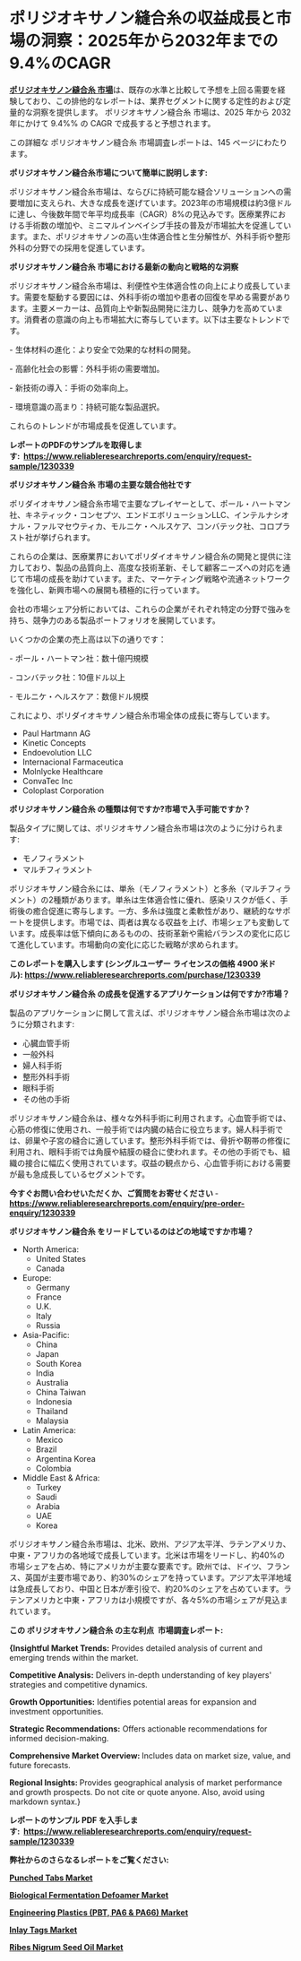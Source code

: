 <p><h1>ポリジオキサノン縫合糸の収益成長と市場の洞察：2025年から2032年までの9.4%のCAGR</h1></p><p data-sourcepos="1:1-1:157"><strong><a href="https://www.reliableresearchreports.com/polydioxanone-suture-r1230339?utm_campaign=107&utm_medium=36&utm_source=Github&utm_content=ia&utm_term=17012025&utm_id=polydioxanone-suture">ポリジオキサノン縫合糸 市場</a></strong>は、既存の水準と比較して予想を上回る需要を経験しており、この排他的なレポートは、業界セグメントに関する定性的および定量的な洞察を提供します。 ポリジオキサノン縫合糸 市場は、2025 年から 2032 年にかけて 9.4%% の CAGR で成長すると予想されます。</p>
<p data-sourcepos="3:1-3:50">この詳細な ポリジオキサノン縫合糸 市場調査レポートは、145 ページにわたります。</p>
<p><strong>ポリジオキサノン縫合糸市場について簡単に説明します:</strong></p>
<p><p>ポリジオキサノン縫合糸市場は、ならびに持続可能な縫合ソリューションへの需要増加に支えられ、大きな成長を遂げています。2023年の市場規模は約3億ドルに達し、今後数年間で年平均成長率（CAGR）8%の見込みです。医療業界における手術数の増加や、ミニマルインベイシブ手技の普及が市場拡大を促進しています。また、ポリジオキサノンの高い生体適合性と生分解性が、外科手術や整形外科の分野での採用を促進しています。</p></p>
<p><strong>ポリジオキサノン縫合糸 市場における最新の動向と戦略的な洞察</strong></p>
<p><p>ポリジオキサノン縫合糸市場は、利便性や生体適合性の向上により成長しています。需要を駆動する要因には、外科手術の増加や患者の回復を早める需要があります。主要メーカーは、品質向上や新製品開発に注力し、競争力を高めています。消費者の意識の向上も市場拡大に寄与しています。以下は主要なトレンドです。</p><p>- 生体材料の進化：より安全で効果的な材料の開発。</p><p>- 高齢化社会の影響：外科手術の需要増加。</p><p>- 新技術の導入：手術の効率向上。</p><p>- 環境意識の高まり：持続可能な製品選択。</p><p>これらのトレンドが市場成長を促進しています。</p></p>
<p><strong>レポートのPDFのサンプルを取得します</strong><strong>:&nbsp;&nbsp;<a href="https://www.reliableresearchreports.com/enquiry/request-sample/1230339?utm_campaign=107&utm_medium=36&utm_source=Github&utm_content=ia&utm_term=17012025&utm_id=polydioxanone-suture">https://www.reliableresearchreports.com/enquiry/request-sample/1230339</a></strong></p>
<p><strong>ポリジオキサノン縫合糸 市場の主要な競合他社です</strong></p>
<p><p>ポリダイオキサノン縫合糸市場で主要なプレイヤーとして、ポール・ハートマン社、キネティック・コンセプツ、エンドエボリューションLLC、インテルナシオナル・ファルマセウティカ、モルニケ・ヘルスケア、コンバテック社、コロプラスト社が挙げられます。</p><p>これらの企業は、医療業界においてポリダイオキサノン縫合糸の開発と提供に注力しており、製品の品質向上、高度な技術革新、そして顧客ニーズへの対応を通じて市場の成長を助けています。また、マーケティング戦略や流通ネットワークを強化し、新興市場への展開も積極的に行っています。</p><p>会社の市場シェア分析においては、これらの企業がそれぞれ特定の分野で強みを持ち、競争力のある製品ポートフォリオを展開しています。</p><p>いくつかの企業の売上高は以下の通りです：</p><p>- ポール・ハートマン社：数十億円規模</p><p>- コンバテック社：10億ドル以上</p><p>- モルニケ・ヘルスケア：数億ドル規模</p><p>これにより、ポリダイオキサノン縫合糸市場全体の成長に寄与しています。</p></p>
<p><ul><li>Paul Hartmann AG</li><li>Kinetic Concepts</li><li>Endoevolution LLC</li><li>Internacional Farmaceutica</li><li>Molnlycke Healthcare</li><li>ConvaTec Inc</li><li>Coloplast Corporation</li></ul></p>
<p><strong>ポリジオキサノン縫合糸 の種類は何ですか?市場で入手可能ですか？</strong></p>
<p>製品タイプに関しては、ポリジオキサノン縫合糸市場は次のように分けられます:</p>
<p><ul><li>モノフィラメント</li><li>マルチフィラメント</li></ul></p>
<p><p>ポリジオキサノン縫合糸には、単糸（モノフィラメント）と多糸（マルチフィラメント）の2種類があります。単糸は生体適合性に優れ、感染リスクが低く、手術後の癒合促進に寄与します。一方、多糸は強度と柔軟性があり、継続的なサポートを提供します。市場では、両者は異なる収益を上げ、市場シェアも変動しています。成長率は低下傾向にあるものの、技術革新や需給バランスの変化に応じて進化しています。市場動向の変化に応じた戦略が求められます。</p></p>
<p><strong>このレポートを購入します (シングルユーザー ライセンスの価格 4900 米ドル):&nbsp;<a href="https://www.reliableresearchreports.com/purchase/1230339?utm_campaign=107&utm_medium=36&utm_source=Github&utm_content=ia&utm_term=17012025&utm_id=polydioxanone-suture">https://www.reliableresearchreports.com/purchase/1230339</a></strong></p>
<p><strong>ポリジオキサノン縫合糸 の成長を促進するアプリケーションは何ですか?市場？</strong></p>
<p>製品のアプリケーションに関して言えば、ポリジオキサノン縫合糸市場は次のように分類されます:</p>
<p><ul><li>心臓血管手術</li><li>一般外科</li><li>婦人科手術</li><li>整形外科手術</li><li>眼科手術</li><li>その他の手術</li></ul></p>
<p><p>ポリジオキサノン縫合糸は、様々な外科手術に利用されます。心血管手術では、心筋の修復に使用され、一般手術では内臓の結合に役立ちます。婦人科手術では、卵巣や子宮の縫合に適しています。整形外科手術では、骨折や靭帯の修復に利用され、眼科手術では角膜や結膜の縫合に使われます。その他の手術でも、組織の接合に幅広く使用されています。収益の観点から、心血管手術における需要が最も急成長しているセグメントです。</p></p>
<p><strong>今すぐお問い合わせいただくか、ご質問をお寄せください</strong><strong>&nbsp;</strong>-<strong><a href="https://www.reliableresearchreports.com/enquiry/pre-order-enquiry/1230339?utm_campaign=107&utm_medium=36&utm_source=Github&utm_content=ia&utm_term=17012025&utm_id=polydioxanone-suture">https://www.reliableresearchreports.com/enquiry/pre-order-enquiry/1230339</a></strong></p>
<p><strong>ポリジオキサノン縫合糸 をリードしているのはどの地域ですか市場？</strong></p>
<p><ul>
    <li>
        North America:
        <ul>
            <li>United States</li>
            <li>Canada</li>
        </ul>
    </li>
    <li>
        Europe:
        <ul>
            <li>Germany</li>
            <li>France</li>
            <li>U.K.</li>
            <li>Italy</li>
            <li>Russia</li>
        </ul>
    </li>
    <li>
        Asia-Pacific:
        <ul>
            <li>China</li>
            <li>Japan</li>
            <li>South Korea</li>
            <li>India</li>
            <li>Australia</li>
            <li>China Taiwan</li>
            <li>Indonesia</li>
            <li>Thailand</li>
            <li>Malaysia</li>
        </ul>
    </li>
    <li>
        Latin America:
        <ul>
            <li>Mexico</li>
            <li>Brazil</li>
            <li>Argentina Korea</li>
            <li>Colombia</li>
        </ul>
    </li>
    <li>
        Middle East & Africa:
        <ul>
            <li>Turkey</li>
            <li>Saudi</li>
            <li>Arabia</li>
            <li>UAE</li>
            <li>Korea</li>
        </ul>
    </li>
    </ul></p>
<p><p>ポリジオキサノン縫合糸市場は、北米、欧州、アジア太平洋、ラテンアメリカ、中東・アフリカの各地域で成長しています。北米は市場をリードし、約40%の市場シェアを占め、特にアメリカが主要な要素です。欧州では、ドイツ、フランス、英国が主要市場であり、約30%のシェアを持っています。アジア太平洋地域は急成長しており、中国と日本が牽引役で、約20%のシェアを占めています。ラテンアメリカと中東・アフリカは小規模ですが、各々5%の市場シェアが見込まれています。</p></p>
<p><strong>この ポリジオキサノン縫合糸 の主な利点&nbsp; 市場調査レポート:</strong></p>
<p><strong>{Insightful Market Trends:</strong> Provides detailed analysis of current and emerging trends within the market.</p>
<p><strong>Competitive Analysis:</strong> Delivers in-depth understanding of key players' strategies and competitive dynamics.</p>
<p><strong>Growth Opportunities:</strong> Identifies potential areas for expansion and investment opportunities.</p>
<p><strong>Strategic Recommendations:</strong> Offers actionable recommendations for informed decision-making.</p>
<p><strong>Comprehensive Market Overview: </strong>Includes data on market size, value, and future forecasts.</p>
<p><strong>Regional Insights: </strong>Provides geographical analysis of market performance and growth prospects. Do not cite or quote anyone. Also, avoid using markdown syntax.}</p>
<p><strong>レポートのサンプル PDF を入手します:&nbsp;</strong><strong>&nbsp;<a href="https://www.reliableresearchreports.com/enquiry/request-sample/1230339?utm_campaign=107&utm_medium=36&utm_source=Github&utm_content=ia&utm_term=17012025&utm_id=polydioxanone-suture">https://www.reliableresearchreports.com/enquiry/request-sample/1230339</a></strong></p>
<p></p>
<p></p>
<p></p>
<p></p>
<p><strong>弊社からのさらなるレポートをご覧ください:</strong></p>
<p><strong><p><a href="https://github.com/dmitriyvo6rog/Market-Research-Report-List-1/blob/main/punched-tabs-market.md?utm_campaign=107&utm_medium=36&utm_source=Github&utm_content=ia&utm_term=17012025&utm_id=polydioxanone-suture">Punched Tabs Market</a></p><p><a href="https://github.com/luckyshygirl/Market-Research-Report-List-7/blob/main/biological-fermentation-defoamer-market.md?utm_campaign=107&utm_medium=36&utm_source=Github&utm_content=ia&utm_term=17012025&utm_id=polydioxanone-suture">Biological Fermentation Defoamer Market</a></p><p><a href="https://github.com/risingtrista99259/Market-Research-Report-List-1/blob/main/engineering-plastics-pbt-pa6-pa66-market.md?utm_campaign=107&utm_medium=36&utm_source=Github&utm_content=ia&utm_term=17012025&utm_id=polydioxanone-suture">Engineering Plastics (PBT, PA6 & PA66) Market</a></p><p><a href="https://github.com/petbigbeepjn/Market-Research-Report-List-1/blob/main/inlay-tags-market.md?utm_campaign=107&utm_medium=36&utm_source=Github&utm_content=ia&utm_term=17012025&utm_id=polydioxanone-suture">Inlay Tags Market</a></p><p><a href="https://github.com/birnbaumbulah0/Market-Research-Report-List-1/blob/main/ribes-nigrum-seed-oil-market.md?utm_campaign=107&utm_medium=36&utm_source=Github&utm_content=ia&utm_term=17012025&utm_id=polydioxanone-suture">Ribes Nigrum Seed Oil Market</a></p></strong></p>